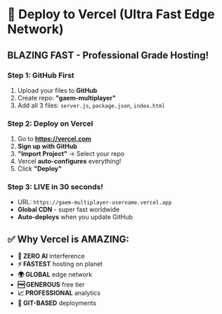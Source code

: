 # 🚀 Deploy to Vercel (Ultra Fast Edge Network)

## **BLAZING FAST** - Professional Grade Hosting!

### Step 1: GitHub First
1. Upload your files to **GitHub**
2. Create repo: **"gaem-multiplayer"**
3. Add all 3 files: `server.js`, `package.json`, `index.html`

### Step 2: Deploy on Vercel
1. Go to **https://vercel.com**
2. **Sign up with GitHub**
3. **"Import Project"** → Select your repo
4. Vercel **auto-configures** everything!
5. Click **"Deploy"**

### Step 3: LIVE in 30 seconds!
- URL: `https://gaem-multiplayer-username.vercel.app`
- **Global CDN** - super fast worldwide
- **Auto-deploys** when you update GitHub

## ✅ **Why Vercel is AMAZING:**
- **🚫 ZERO AI** interference
- **⚡ FASTEST** hosting on planet
- **🌍 GLOBAL** edge network
- **🆓 GENEROUS** free tier
- **📈 PROFESSIONAL** analytics
- **🔄 GIT-BASED** deployments
